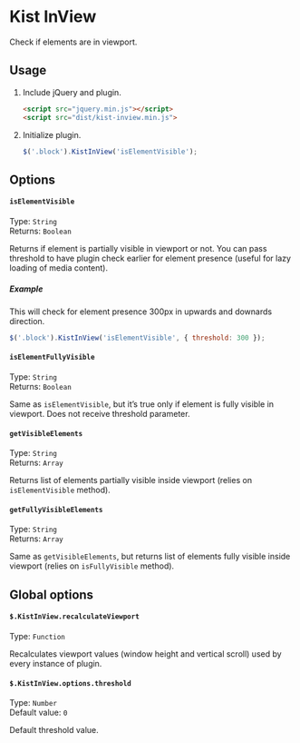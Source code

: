 # Kist InView

Check if elements are in viewport.

## Usage

1. Include jQuery and plugin.  

    ```html
    <script src="jquery.min.js"></script>
    <script src="dist/kist-inview.min.js">
    ```

2. Initialize plugin.

    ```javascript
    $('.block').KistInView('isElementVisible');
    ```

## Options

#### `isElementVisible`

Type: `String`  
Returns: `Boolean`

Returns if element is partially visible in viewport or not.
You can pass threshold to have plugin check earlier for element presence
(useful for lazy loading of media content).

##### Example

This will check for element presence 300px in upwards and downards direction.

```javascript
$('.block').KistInView('isElementVisible', { threshold: 300 });
```

#### `isElementFullyVisible`

Type: `String`  
Returns: `Boolean`

Same as `isElementVisible`, but it’s true only if element is fully visible in
viewport. Does not receive threshold parameter.

#### `getVisibleElements`

Type: `String`  
Returns: `Array`

Returns list of elements partially visible inside viewport
(relies on `isElementVisible` method).

#### `getFullyVisibleElements`

Type: `String`  
Returns: `Array`

Same as `getVisibleElements`, but returns list of elements fully visible inside viewport
(relies on `isFullyVisible` method).

## Global options

#### `$.KistInView.recalculateViewport`

Type: `Function`

Recalculates viewport values (window height and vertical scroll)
used by every instance of plugin.

#### `$.KistInView.options.threshold`

Type: `Number`  
Default value: `0`

Default threshold value.
